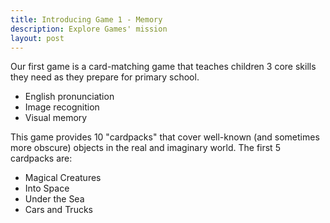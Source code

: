 ```yaml
---
title: Introducing Game 1 - Memory
description: Explore Games' mission
layout: post
---
```

Our first game is a card-matching game that teaches children 3 core skills they need as they prepare for primary school.

- English pronunciation
- Image recognition
- Visual memory

This game provides 10 "cardpacks" that cover well-known (and sometimes more obscure) objects in the real and imaginary world. The first 5 cardpacks are:

- Magical Creatures
- Into Space
- Under the Sea
- Cars and Trucks
